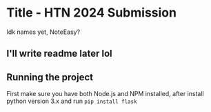 # Title - HTN 2024 Submission

Idk names yet, NoteEasy?

## I'll write readme later lol


## Running the project

First make sure you have both Node.js and NPM installed, after install python version 3.x and run `pip install flask`